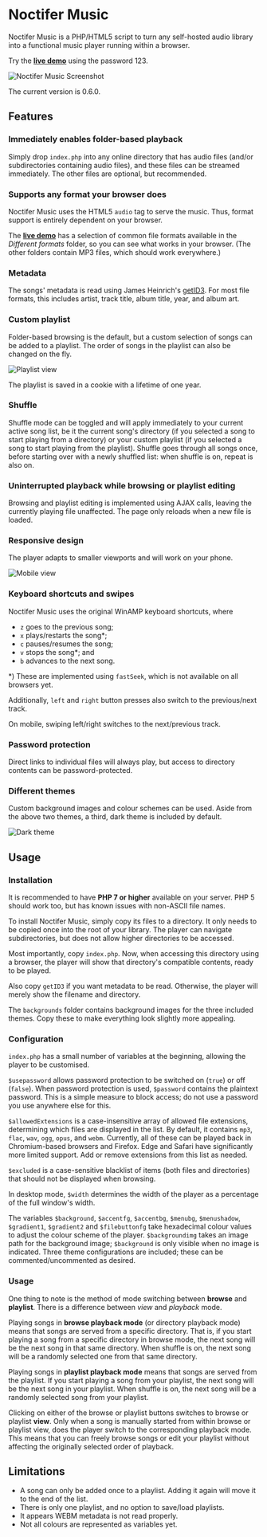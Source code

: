 # Noctifer Music

Noctifer Music is a PHP/HTML5 script to turn any self-hosted audio library into a functional music player running within a browser. 

Try the [**live demo**](https://music.lrk.tools/demo) using the password 123.

![Noctifer Music Screenshot](./default.jpg)

The current version is 0.6.0. 


## Features

### Immediately enables folder-based playback

Simply drop `index.php` into any online directory that has audio files (and/or subdirectories containing audio files), and these files can be streamed immediately. The other files are optional, but recommended.

### Supports any format your browser does

Noctifer Music uses the HTML5 `audio` tag to serve the music. Thus, format support is entirely dependent on your browser. 

The [**live demo**](https://music.lrk.tools/demo) has a selection of common file formats available in the *Different formats* folder, so you can see what works in your browser. (The other folders contain MP3 files, which should work everywhere.)

### Metadata

The songs' metadata is read using James Heinrich's [getID3](https://github.com/JamesHeinrich/getID3). For most file formats, this includes artist, track title, album title, year, and album art.

### Custom playlist

Folder-based browsing is the default, but a custom selection of songs can be added to a playlist. The order of songs in the playlist can also be changed on the fly.

![Playlist view](./playlist.jpg)

The playlist is saved in a cookie with a lifetime of one year.

### Shuffle

Shuffle mode can be toggled and will apply immediately to your current active song list, be it the current song's directory (if you selected a song to start playing from a directory) or your custom playlist (if you selected a song to start playing from the playlist). Shuffle goes through all songs once, before starting over with a newly shuffled list: when shuffle is on, repeat is also on.

### Uninterrupted playback while browsing or playlist editing

Browsing and playlist editing is implemented using AJAX calls, leaving the currently playing file unaffected. The page only reloads when a new file is loaded.

### Responsive design

The player adapts to smaller viewports and will work on your phone.

![Mobile view](./mobile.jpg)

### Keyboard shortcuts and swipes

Noctifer Music uses the original WinAMP keyboard shortcuts, where

* `z` goes to the previous song;
* `x` plays/restarts the song*;
* `c` pauses/resumes the song;
* `v` stops the song*; and
* `b` advances to the next song.

*) These are implemented using `fastSeek`, which is not available on all browsers yet.

Additionally, `left` and `right` button presses also switch to the previous/next track.

On mobile, swiping left/right switches to the next/previous track.

### Password protection

Direct links to individual files will always play, but access to directory contents can be password-protected. 

### Different themes

Custom background images and colour schemes can be used. Aside from the above two themes, a third, dark theme is included by default.

![Dark theme](./dark.jpg)


## Usage

### Installation

It is recommended to have **PHP 7 or higher** available on your server. PHP 5 should work too, but has known issues with non-ASCII file names.

To install Noctifer Music, simply copy its files to a directory. It only needs to be copied once into the root of your library. The player can navigate subdirectories, but does not allow higher directories to be accessed.

Most importantly, copy `index.php`. Now, when accessing this directory using a browser, the player will show that directory's compatible contents, ready to be played.

Also copy `getID3` if you want metadata to be read. Otherwise, the player will merely show the filename and directory.

The `backgrounds` folder contains background images for the three included themes. Copy these to make everything look slightly more appealing.

### Configuration

`index.php` has a small number of variables at the beginning, allowing the player to be customised.


`$usepassword` allows password protection to be switched on (`true`) or off (`false`). When password protection is used, `$password` contains the plaintext password. This is a simple measure to block access; do not use a password you use anywhere else for this. 

`$allowedExtensions` is a case-insensitive array of allowed file extensions, determining which files are displayed in the list. By default, it contains `mp3`, `flac`, `wav`, `ogg`, `opus`, and `webm`. Currently, all of these can be played back in Chromium-based browsers and Firefox. Edge and Safari have significantly more limited support. Add or remove extensions from this list as needed.

`$excluded` is a case-sensitive blacklist of items (both files and directories) that should not be displayed when browsing.

In desktop mode, `$width` determines the width of the player as a percentage of the full window's width.

The variables `$background`, `$accentfg`, `$accentbg`, `$menubg`, `$menushadow`, `$gradient1`, `$gradient2` and `$filebuttonfg` take hexadecimal colour values to adjust the colour scheme of the player. `$backgroundimg` takes an image path for the background image; `$background` is only visible when no image is indicated. Three theme configurations are included; these can be commented/uncommented as desired. 

### Usage

One thing to note is the method of mode switching between **browse** and **playlist**. There is a difference between *view* and *playback* mode.

Playing songs in **browse playback mode** (or directory playback mode) means that songs are served from a specific directory. That is, if you start playing a song from a specific directory in browse mode, the next song will be the next song in that same directory. When shuffle is on, the next song will be a randomly selected one from that same directory.

Playing songs in **playlist playback mode** means that songs are served from the playlist. If you start playing a song from your playlist, the next song will be the next song in your playlist. When shuffle is on, the next song will be a randomly selected song from your playlist.

Clicking on either of the browse or playlist buttons switches to browse or playlist **view**. Only when a song is manually started from within browse or playlist view, does the player switch to the corresponding playback mode. This means that you can freely browse songs or edit your playlist without affecting the originally selected order of playback.


## Limitations

* A song can only be added once to a playlist. Adding it again will move it to the end of the list.
* There is only one playlist, and no option to save/load playlists. 
* It appears WEBM metadata is not read properly.
* Not all colours are represented as variables yet.

